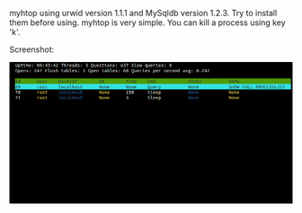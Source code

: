 myhtop using urwid version 1.1.1  and MySqldb version 1.2.3. Try to install them before using.
myhtop is very simple. You can kill a process using key 'k'.


Screenshot:



![myhtop](https://github.com/BaVanDuong/myhtop/blob/master/screenshot.png)
